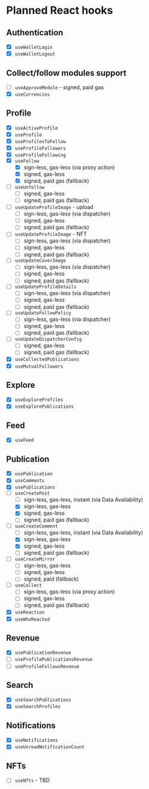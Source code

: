# Planned React hooks

## Authentication

- [x] `useWalletLogin`
- [x] `useWalletLogout`

## Collect/follow modules support

- [ ] `useApproveModule` - signed, paid gas
- [x] `useCurrencies`

## Profile

- [x] `useActiveProfile`
- [x] `useProfile`
- [x] `useProfilesToFollow`
- [x] `useProfileFollowers`
- [x] `useProfileFollowing`
- [x] `useFollow`
  - [x] sign-less, gas-less (via proxy action)
  - [x] signed, gas-less
  - [x] signed, paid gas (fallback)
- [ ] `useUnfollow`
  - [ ] signed, gas-less
  - [ ] signed, paid gas (fallback)
- [ ] `useUpdateProfileImage` - upload
  - [ ] sign-less, gas-less (via dispatcher)
  - [ ] signed, gas-less
  - [ ] signed, paid gas (fallback)
- [ ] `useUpdateProfileImage` - NFT
  - [ ] sign-less, gas-less (via dispatcher)
  - [ ] signed, gas-less
  - [ ] signed, paid gas (fallback)
- [ ] `useUpdateCoverImage`
  - [ ] sign-less, gas-less (via dispatcher)
  - [ ] signed, gas-less
  - [ ] signed, paid gas (fallback)
- [ ] `useUpdateProfileDetails`
  - [ ] sign-less, gas-less (via dispatcher)
  - [ ] signed, gas-less
  - [ ] signed, paid gas (fallback)
- [ ] `useUpdateFollowPolicy`
  - [ ] sign-less, gas-less (via dispatcher)
  - [ ] signed, gas-less
  - [ ] signed, paid gas (fallback)
- [ ] `useUpdateDispatcherConfig`
  - [ ] signed, gas-less
  - [ ] signed, paid gas (fallback)
- [x] `useCollectedPublications`
- [x] `useMutualFollowers`

## Explore

- [x] `useExploreProfiles`
- [x] `useExplorePublications`

## Feed

- [x] `useFeed`

## Publication

- [x] `usePublication`
- [x] `useComments`
- [x] `usePublications`
- [ ] `useCreatePost`
  - [ ] sign-less, gas-less, instant (via Data Availability)
  - [x] sign-less, gas-less
  - [x] signed, gas-less
  - [ ] signed, paid gas (fallback)
- [ ] `useCreateComment`
  - [ ] sign-less, gas-less, instant (via Data Availability)
  - [x] sign-less, gas-less
  - [x] signed, gas-less
  - [ ] signed, paid gas (fallback)
- [ ] `useCreateMirror`
  - [ ] sign-less, gas-less
  - [ ] signed, gas-less
  - [ ] signed, paid (fallback)
- [ ] `useCollect`
  - [ ] sign-less, gas-less (via proxy action)
  - [ ] signed, gas-less
  - [ ] signed, paid gas (fallback)
- [x] `useReaction`
- [x] `useWhoReacted`

## Revenue

- [x] `usePublicationRevenue`
- [ ] `useProfilePublicationsRevenue`
- [ ] `useProfileFollowsRevenue`

## Search

- [x] `useSearchPublications`
- [x] `useSearchProfiles`

## Notifications

- [x] `useNotifications`
- [x] `useUnreadNotificationCount`

## NFTs

- [ ] `useNfts` - TBD
